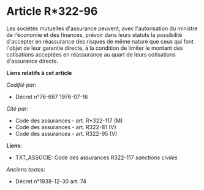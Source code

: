 # Article R*322-96

Les sociétés mutuelles d'assurance peuvent, avec l'autorisation du ministre de l'économie et des finances, prévoir dans leurs
statuts la possibilité d'accepter en réassurance des risques de même nature que ceux qui font l'objet de leur garantie
directe, à la condition de limiter le montant des cotisations acceptées en réassurance au quart de leurs cotisations
d'assurance directe.

**Liens relatifs à cet article**

_Codifié par_:

  - Décret n°76-667 1976-07-16

_Cité par_:

  - Code des assurances - art. R*322-117 (M)
  - Code des assurances - art. R322-81 (V)
  - Code des assurances - art. R322-95 (V)

**Liens**:

  - TXT_ASSOCIE: Code des assurances R322-117 *sanctions civiles*

_Anciens textes_:

  - Décret n°1938-12-30 art. 74
